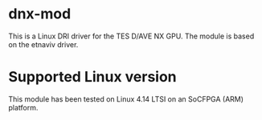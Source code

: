 # dnx-mod
This is a Linux DRI driver for the TES D/AVE NX GPU. The module is
based on the etnaviv driver.

# Supported Linux version
This module has been tested on Linux 4.14 LTSI on an SoCFPGA (ARM) platform.
